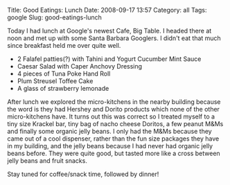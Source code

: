 Title: Good Eatings: Lunch
Date: 2008-09-17 13:57
Category: all
Tags: google
Slug: good-eatings-lunch

Today I had lunch at Google's newest Cafe, Big Table. I headed there at noon
and met up with some Santa Barbara Googlers. I didn't eat that much since
breakfast held me over quite well.

-   2 Falafel patties(?) with Tahini and Yogurt Cucumber Mint Sauce
-   Caesar Salad with Caper Anchovy Dressing
-   4 pieces of Tuna Poke Hand Roll
-   Plum Streusel Toffee Cake
-   A glass of strawberry lemonade

After lunch we explored the micro-kitchens in the nearby building because the
word is they had Hershey and Dorito products which none of the other
micro-kitchens have. It turns out this was correct so I treated myself to a
tiny size Krackel bar, tiny bag of nacho cheese Doritos, a few peanut M&Ms and
finally some organic jelly beans. I only had the M&Ms because they came out of
a cool dispenser, rather than the fun size packages they have in my building,
and the jelly beans because I had never had organic jelly beans before. They
were quite good, but tasted more like a cross between jelly beans and fruit
snacks.

Stay tuned for coffee/snack time, followed by dinner!
